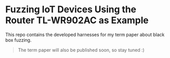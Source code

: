 # Fuzzing IoT Devices Using the Router TL-WR902AC as Example

This repo contains the developed harnesses for my term paper about black box fuzzing.

> The term paper will also be published soon, so stay tuned :)
